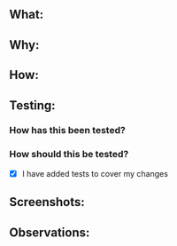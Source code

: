 ## What:

<!-- The pull request template was updated.

Link do [Trello](https://trello.com/c/uae8Ay0C/419-refatorar-template-de-descri%C3%A7%C3%A3o-de-prs).
-->

## Why:

<!-- PRs decriptions were non-standard and unnorganized, what made it harder for the team to review code, and increased the chances of merging PRs with unnoticed issues. -->

## How:

<!-- The template was written based on the following article [artigo](https://www.pullrequest.com/blog/writing-a-great-pull-request-description/). -->

## Testing:

### How has this been tested?

<!-- Unit tests on Home.tsx. -->

### How should this be tested?

<!--
1. Step 1
2. Step 2
3. Step 3
4. ...
-->

- [x] I have added tests to cover my changes

## Screenshots: <!-- (if appropriate) -->

<!--
[Image](https://bit.ly/2Gr4xLm)
-->

## Observations: <!-- (if appropriate) -->

<!--
1. General observation
-->